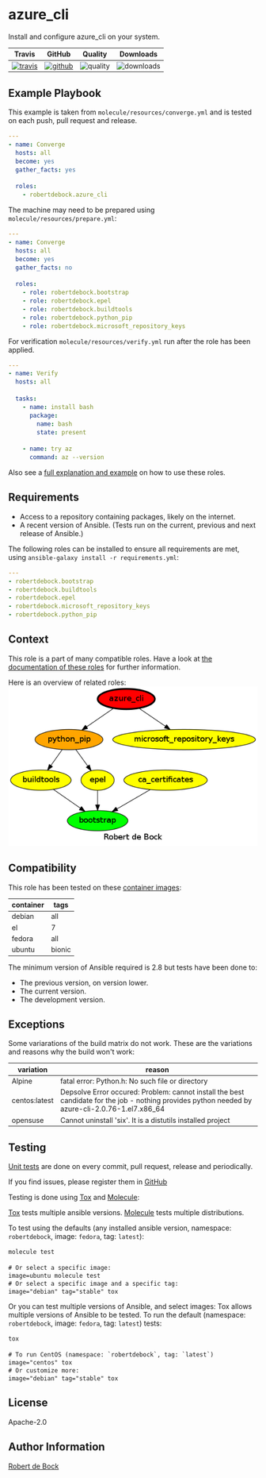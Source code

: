 azure_cli
=========

Install and configure azure_cli on your system.

|Travis|GitHub|Quality|Downloads|
|------|------|-------|---------|
|[![travis](https://travis-ci.org/robertdebock/ansible-role-azure_cli.svg?branch=master)](https://travis-ci.org/robertdebock/ansible-role-azure_cli)|[![github](https://github.com/robertdebock/ansible-role-azure_cli/workflows/Ansible%20Molecule/badge.svg)](https://github.com/robertdebock/ansible-role-azure_cli/actions)|![quality](https://img.shields.io/ansible/quality/44611)|![downloads](https://img.shields.io/ansible/role/d/44611)|

Example Playbook
----------------

This example is taken from `molecule/resources/converge.yml` and is tested on each push, pull request and release.
```yaml
---
- name: Converge
  hosts: all
  become: yes
  gather_facts: yes

  roles:
    - robertdebock.azure_cli
```

The machine may need to be prepared using `molecule/resources/prepare.yml`:
```yaml
---
- name: Converge
  hosts: all
  become: yes
  gather_facts: no

  roles:
    - role: robertdebock.bootstrap
    - role: robertdebock.epel
    - role: robertdebock.buildtools
    - role: robertdebock.python_pip
    - role: robertdebock.microsoft_repository_keys
```

For verification `molecule/resources/verify.yml` run after the role has been applied.
```yaml
---
- name: Verify
  hosts: all

  tasks:
    - name: install bash
      package:
        name: bash
        state: present

    - name: try az
      command: az --version
```

Also see a [full explanation and example](https://robertdebock.nl/how-to-use-these-roles.html) on how to use these roles.


Requirements
------------

- Access to a repository containing packages, likely on the internet.
- A recent version of Ansible. (Tests run on the current, previous and next release of Ansible.)

The following roles can be installed to ensure all requirements are met, using `ansible-galaxy install -r requirements.yml`:

```yaml
---
- robertdebock.bootstrap
- robertdebock.buildtools
- robertdebock.epel
- robertdebock.microsoft_repository_keys
- robertdebock.python_pip

```

Context
-------

This role is a part of many compatible roles. Have a look at [the documentation of these roles](https://robertdebock.nl/) for further information.

Here is an overview of related roles:
![dependencies](https://raw.githubusercontent.com/robertdebock/drawings/artifacts/azure_cli.png "Dependency")


Compatibility
-------------

This role has been tested on these [container images](https://hub.docker.com/):

|container|tags|
|---------|----|
|debian|all|
|el|7|
|fedora|all|
|ubuntu|bionic|

The minimum version of Ansible required is 2.8 but tests have been done to:

- The previous version, on version lower.
- The current version.
- The development version.

Exceptions
----------

Some variarations of the build matrix do not work. These are the variations and reasons why the build won't work:

| variation                 | reason                 |
|---------------------------|------------------------|
| Alpine | fatal error: Python.h: No such file or directory |
| centos:latest | Depsolve Error occured: Problem: cannot install the best candidate for the job - nothing provides python needed by azure-cli-2.0.76-1.el7.x86_64 |
| opensuse | Cannot uninstall 'six'. It is a distutils installed project |


Testing
-------

[Unit tests](https://travis-ci.org/robertdebock/ansible-role-azure_cli) are done on every commit, pull request, release and periodically.

If you find issues, please register them in [GitHub](https://github.com/robertdebock/ansible-role-azure_cli/issues)

Testing is done using [Tox](https://tox.readthedocs.io/en/latest/) and [Molecule](https://github.com/ansible/molecule):

[Tox](https://tox.readthedocs.io/en/latest/) tests multiple ansible versions.
[Molecule](https://github.com/ansible/molecule) tests multiple distributions.

To test using the defaults (any installed ansible version, namespace: `robertdebock`, image: `fedora`, tag: `latest`):

```
molecule test

# Or select a specific image:
image=ubuntu molecule test
# Or select a specific image and a specific tag:
image="debian" tag="stable" tox
```

Or you can test multiple versions of Ansible, and select images:
Tox allows multiple versions of Ansible to be tested. To run the default (namespace: `robertdebock`, image: `fedora`, tag: `latest`) tests:

```
tox

# To run CentOS (namespace: `robertdebock`, tag: `latest`)
image="centos" tox
# Or customize more:
image="debian" tag="stable" tox
```

License
-------

Apache-2.0


Author Information
------------------

[Robert de Bock](https://robertdebock.nl/)
